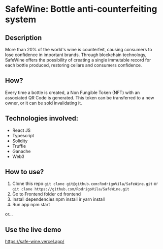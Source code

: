 # SafeWine: Bottle anti-counterfeiting system

## Description

More than 20% of the world's wine is counterfeit, causing consumers to lose confidence in important brands.
Through blockchain technology, SafeWine offers the possibility of creating a single immutable record for each bottle produced, restoring cellars and consumers confidence.

## How?

Every time a bottle is created, a Non Fungible Token (NFT) with an associated QR Code is generated. This token can be transferred to a new owner, or it can be sold invalidating it.

## Technologies involved:

* React JS
* Typescript
* Solidity
* Truffle
* Ganache
* Web3

## How to use?
1) Clone this repo `git clone git@github.com:RodrigoVila/SafeWine.git` or `git clone https://github.com/RodrigoVila/SafeWine.git`
2) Go to Frontend folder cd frontend
3) Install dependencies npm install ir yarn install
4) Run app npm start

or...

## Use the live demo
https://safe-wine.vercel.app/
